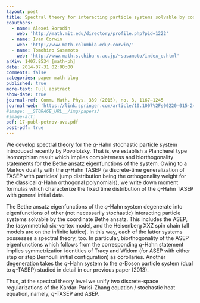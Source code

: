 ```yaml
---
layout: post
title: Spectral theory for interacting particle systems solvable by coordinate Bethe ansatz
coauthors:
  - name: Alexei Borodin
    web: 'http://math.mit.edu/directory/profile.php?pid=1222'
  - name: Ivan Corwin
    web: 'http://www.math.columbia.edu/~corwin/' 
  - name: Tomohiro Sasamoto
    web: 'http://www.math.s.chiba-u.ac.jp/~sasamoto/index_e.html'
arXiv: 1407.8534 [math-ph]
date: 2014-07-31 02:00:00
comments: false
categories: paper math blog
published: true
more-text: Full abstract
show-date: true
journal-ref: Comm. Math. Phys. 339 (2015), no. 3, 1167–1245
journal-web: 'https://link.springer.com/article/10.1007%2Fs00220-015-2424-7'
#image: __STORAGE_URL__/img/papers/
#image-alt: 
pdf: 17-publ-petrov-uva.pdf
post-pdf: true
---
```


We develop spectral theory for the $q$-Hahn stochastic particle system introduced recently by Povolotsky. That is, we establish a Plancherel type isomorphism result which implies completeness and biorthogonality statements for the Bethe ansatz eigenfunctions of the system.<!--more--> Owing to a Markov duality with the $q$-Hahn TASEP (a discrete-time generalization of TASEP with particles' jump distribution being the orthogonality weight for the classical $q$-Hahn orthogonal polynomials), we write down moment formulas which characterize the fixed time distribution of the $q$-Hahn TASEP with general initial data. 

The Bethe ansatz eigenfunctions of the $q$-Hahn system degenerate into eigenfunctions of other (not necessarily stochastic) interacting particle systems solvable by the coordinate Bethe ansatz. This includes the ASEP, the (asymmetric) six-vertex model, and the Heisenberg XXZ spin chain (all models are on the infinite lattice). In this way, each of the latter systems possesses a spectral theory, too. In particular, biorthogonality of the ASEP eigenfunctions which follows from the corresponding $q$-Hahn statement implies symmetrization identities of Tracy and Widom (for ASEP with either step or step Bernoulli initial configuration) as corollaries. Another degeneration takes the $q$-Hahn system to the $q$-Boson particle system (dual to $q$-TASEP) studied in detail in our previous paper (2013).

Thus, at the spectral theory level we unify two discrete-space regularizations of the Kardar-Parisi-Zhang equation / stochastic heat equation, namely, $q$-TASEP and ASEP.
